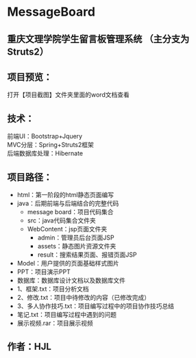 # MessageBoard

重庆文理学院学生留言板管理系统
（主分支为Struts2）
------

项目预览：
---------
打开【项目截图】文件夹里面的word文档查看

技术：
------
前端UI：Bootstrap+Jquery<br>
MVC分层：Spring+Struts2框架<br>
后端数据库处理：Hibernate<br>


项目路径：
--------
* html：第一阶段的html静态页面编写
* java：后期前端与后端结合的完整代码
	* message board：项目代码集合
	* src：java代码集合文件夹
	* WebContent：jsp页面文件夹
		* admin：管理员后台页面JSP
		* assets：静态图片资源文件夹
		* result：搜索结果页面、报错页面JSP
* Model：用户提供的页面基础样式图片
* PPT：项目演示PPT
* 数据库：数据库设计文档以及数据库文件
* 1、框架.txt：项目分析文档
* 2、修改.txt：项目中待修改的内容（已修改完成）
* 3、多人协作技巧.txt：项目编写过程中的项目协作技巧总结
* 笔记.txt：项目编写过程中遇到的问题
* 展示视频.rar：项目展示视频


作者：HJL
--------